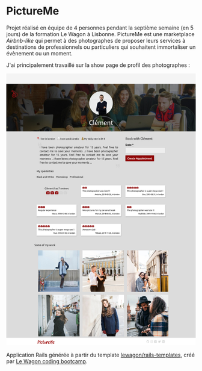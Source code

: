 # PictureMe
Projet réalisé en équipe de 4 personnes pendant la septième semaine (en 5 jours) de la formation Le Wagon à Lisbonne. PictureMe est une marketplace *Airbnb-like* qui permet à des photographes de proposer leurs services à destinations de professionnels ou particuliers qui souhaitent immortaliser un évènement ou un moment.

J'ai principalement travaillé sur la show page de profil des photographes :

![Screenshot](public/Screenshot.jpg)

Application Rails générée à partir du template [lewagon/rails-templates](https://github.com/lewagon/rails-templates), créé par [Le Wagon coding bootcamp](https://www.lewagon.com).
